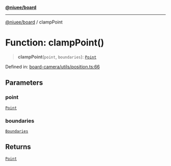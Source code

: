 [**@niuee/board**](../README.md)

***

[@niuee/board](../globals.md) / clampPoint

# Function: clampPoint()

> **clampPoint**(`point`, `boundaries`): [`Point`](../type-aliases/Point.md)

Defined in: [board-camera/utils/position.ts:66](https://github.com/niuee/board/blob/cc09a87e934160adef876c4e11d51fd97e78653d/src/board-camera/utils/position.ts#L66)

## Parameters

### point

[`Point`](../type-aliases/Point.md)

### boundaries

[`Boundaries`](../type-aliases/Boundaries.md)

## Returns

[`Point`](../type-aliases/Point.md)
